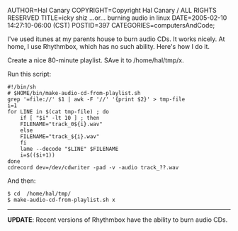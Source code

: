 AUTHOR=Hal Canary
COPYRIGHT=Copyright Hal Canary / ALL RIGHTS RESERVED
TITLE=icky shiz ...or... burning audio in linux
DATE=2005-02-10 14:27:10-06:00 (CST)
POSTID=397
CATEGORIES=computersAndCode;

I've used itunes at my parents house to burn audio CDs. It works nicely. At
home, I use Rhythmbox, which has no such ability. Here's how I do it.

Create a nice 80-minute playlist. SAve it to /home/hal/tmp/x.

Run this script:

    #!/bin/sh
    # $HOME/bin/make-audio-cd-from-playlist.sh
    grep '=file://' $1 | awk -F '//' '{print $2}' > tmp-file
    i=1
    for LINE in $(cat tmp-file) ; do
        if [ "$i" -lt 10 ] ; then
        FILENAME="track_0${i}.wav"
        else
        FILENAME="track_${i}.wav"
        fi
        lame --decode "$LINE" $FILENAME
        i=$(($i+1))
    done
    cdrecord dev=/dev/cdwriter -pad -v -audio track_??.wav

And then:

    $ cd  /home/hal/tmp/
    $ make-audio-cd-from-playlist.sh x

* * *

**UPDATE**: Recent versions of Rhythmbox have the ability to burn audio CDs.
